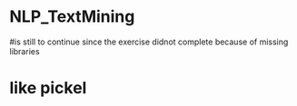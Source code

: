 # NLP_TextMining
#is still to continue since the exercise didnot complete because of missing libraries
# like pickel
